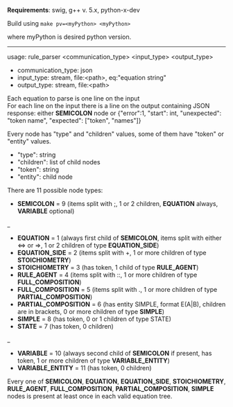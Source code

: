 **Requirements**: swig, g++ v. 5.x, python-x-dev

Build using `make pv=<myPython> <myPython>`

where myPython is desired python version.

---

usage: rule_parser \<communication_type\> \<input_type\> \<output_type\>
- communication_type: json
- input_type: stream, file:\<path\>, eq:"equation string"
- output_type: stream, file:\<path\>

Each equation to parse is one line on the input  
For each line on the input there is a line on the output containing JSON response: either **SEMICOLON** node or {"error":1, "start": int, "unexpected": "token name", "expected": ["token", "names"]}

Every node has "type" and "children" values, some of them have "token" or "entity" values.
- "type": string
- "children": list of child nodes
- "token": string
- "entity": child node

There are 11 possible node types:
- **SEMICOLON** = 9 (items split with ;, 1 or 2 children, **EQUATION** always, **VARIABLE** optional)

_
- **EQUATION** = 1 (always first child of **SEMICOLON**, items split with either <=> or =>, 1 or 2 children of type **EQUATION_SIDE**)
- **EQUATION_SIDE** = 2 (items split with +, 1 or more children of type **STOICHIOMETRY**)
- **STOICHIOMETRY** = 3 (has token, 1 child of type **RULE_AGENT**)
- **RULE_AGENT** = 4 (items split with ::, 1 or more children of type **FULL_COMPOSITION**)
- **FULL_COMPOSITION** = 5 (items split with ., 1 or more children of type **PARTIAL_COMPOSITION**)
- **PARTIAL_COMPOSITION** = 6 (has entity SIMPLE, format E(A|B), children are in brackets, 0 or more children of type **SIMPLE**)
- **SIMPLE** = 8 (has token, 0 or 1 children of type STATE)
- **STATE** = 7 (has token, 0 children)

_
- **VARIABLE** = 10 (always second child of **SEMICOLON** if present, has token, 1 or more children of type **VARIABLE_ENTITY**)
- **VARIABLE_ENTITY** = 11 (has token, 0 children)

Every one of **SEMICOLON**, **EQUATION**, **EQUATION_SIDE**, **STOICHIOMETRY**, **RULE_AGENT**, **FULL_COMPOSITION**, **PARTIAL_COMPOSITION**, **SIMPLE** nodes is present at least once in each valid equation tree.
